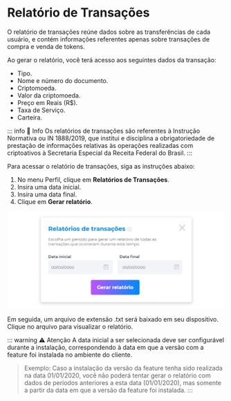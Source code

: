 # Relatório de Transações
O relatório de transações reúne dados sobre as transferências de cada usuário, e contém informações referentes apenas sobre transações de compra e venda de tokens.

Ao gerar o relatório, você terá acesso aos seguintes dados da transação:

- Tipo.
- Nome e número do documento.
- Criptomoeda.
- Valor da criptomoeda.
- Preço em Reais (R$).
- Taxa de Serviço.
- Carteira.

::: info 📄 Info
Os relatórios de transações são referentes à Instrução Normativa ou IN 1888/2019, que institui e disciplina a obrigatoriedade de prestação de informações relativas às operações realizadas com criptoativos à Secretaria Especial da Receita Federal do Brasil.
:::

Para acessar o relatório de transações, siga as instruções abaixo:

1. No menu Perfil, clique em **Relatórios de Transações**.
2. Insira uma data inicial.
3. Insira uma data final.
4. Clique em **Gerar relatório**.

![image](../img/profile/profile_report.png)

Em seguida, um arquivo de extensão .txt será baixado em seu dispositivo. Clique no arquivo para visualizar o relatório.

::: warning ⚠️ <warningblocktitle>Atenção</warningblocktitle>
<warningblocktext>A data inicial a ser selecionada deve ser configurável durante a instalação, correspondendo à data em que a versão com a feature foi instalada no ambiente do cliente. </warningblocktext>

> <warningblocktext>Exemplo: Caso a instalação da versão da feature tenha sido realizada na data 01/01/2020, você não poderá tentar gerar o relatório com dados de períodos anteriores a esta data (01/01/2020), mas somente a partir da data em que a versão da feature foi instalada.</warningblocktext>
:::